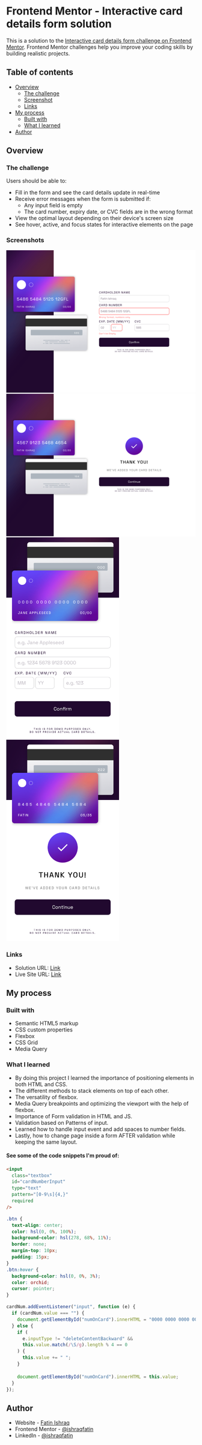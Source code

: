 # Frontend Mentor - Interactive card details form solution

This is a solution to the [Interactive card details form challenge on Frontend Mentor](https://www.frontendmentor.io/challenges/interactive-card-details-form-XpS8cKZDWw). Frontend Mentor challenges help you improve your coding skills by building realistic projects.

## Table of contents

- [Overview](#overview)
  - [The challenge](#the-challenge)
  - [Screenshot](#screenshot)
  - [Links](#links)
- [My process](#my-process)
  - [Built with](#built-with)
  - [What I learned](#what-i-learned)
- [Author](#author)

## Overview

### The challenge

Users should be able to:

- Fill in the form and see the card details update in real-time
- Receive error messages when the form is submitted if:
  - Any input field is empty
  - The card number, expiry date, or CVC fields are in the wrong format
- View the optimal layout depending on their device's screen size
- See hover, active, and focus states for interactive elements on the page

### Screenshots

<img src="./screenshots/Active%20State.png" width="600">
<br>
<img src="./screenshots/Complete%20State.png" width="600">
<br>
<img src="./screenshots/Mobile.png" width="300">
<img src="./screenshots/Mobile%20Complete%20State.png" width="300">

### Links

- Solution URL: [Link](https://github.com/ishraqfatin/webDev/tree/main/frontendMentor/interactiveCardInfo)
- Live Site URL: [Link](https://ishraqfatin.github.io/webDev/)

## My process

### Built with

- Semantic HTML5 markup
- CSS custom properties
- Flexbox
- CSS Grid
- Media Query

### What I learned

- By doing this project I learned the importance of positioning elements in both HTML and CSS.
- The different methods to stack elements on top of each other.
- The versatility of flexbox.
- Media Query breakpoints and optimizing the viewport with the help of flexbox.
- Importance of Form validation in HTML and JS.
- Validation based on Patterns of input.
- Learned how to handle input event and add spaces to number fields.
- Lastly, how to change page inside a form AFTER validation while keeping the same layout.

#### See some of the code snippets I'm proud of:

```html
<input
  class="textbox"
  id="cardNumberInput"
  type="text"
  pattern="[0-9\s]{4,}"
  required
/>
```

```css
.btn {
  text-align: center;
  color: hsl(0, 0%, 100%);
  background-color: hsl(278, 68%, 11%);
  border: none;
  margin-top: 10px;
  padding: 15px;
}
.btn:hover {
  background-color: hsl(0, 0%, 3%);
  color: orchid;
  cursor: pointer;
}
```

```js
cardNum.addEventListener("input", function (e) {
  if (cardNum.value === "") {
    document.getElementById("numOnCard").innerHTML = "0000 0000 0000 0000";
  } else {
    if (
      e.inputType != "deleteContentBackward" &&
      this.value.match(/\S/g).length % 4 == 0
    ) {
      this.value += " ";
    }

    document.getElementById("numOnCard").innerHTML = this.value;
  }
});
```
## Author

- Website - [Fatin Ishraq](https://ishraqfatin.github.io/webDev/)
- Frontend Mentor - [@ishraqfatin](https://www.frontendmentor.io/profile/ishraqfatin)
- LinkedIn - [@ishraqfatin](https://www.linkedin.com/in/ishraqfatin/)
